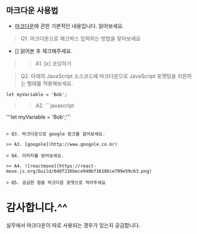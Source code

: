 ## 마크다운 사용법
- [마크다운](https://gist.github.com/ihoneymon/652be052a0727ad59601)에 관한 기본적인 내용입니다. 읽어보세요.

> Q1. 마크다운으로 체크박스 입력하는 방법을 찾아보세요
- [] 읽어본 후 체크해주세요.

> > A1. [x] 코딩하기

> Q2. 아래의 JavaScript 소스코드에 마크다운으로 JavaScript 포맷팅을 지원하는 형태를 적용해보세요.
```
let myVariable = 'Bob';
```
> > A2. ```javascript

'''let myVariable = 'Bob';'''

```

> Q3. 마크다운으로 google 링크를 걸어보세요.

>> A3. [googole](http://www.googole.co.kr)

> Q4. 이미지를 넣어보세요.

>> A4. ![reactmove](https://react-move.js.org/build/0d8f226bece940bf16186ce709e59c63.png)

> Q5. 궁금한 점을 마크다운 포맷으로 적어주세요
```
# 감사합니다.^^
실무에서 마크다운이 따로 사용되는 경우가 있는지 궁금합니다.
```
